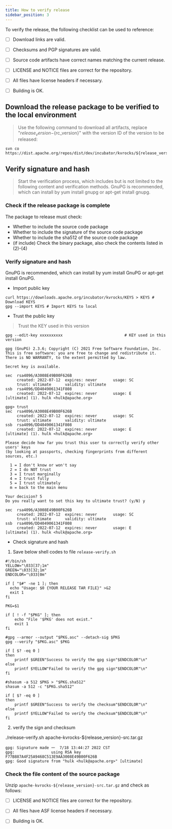 ```yaml
---
title: How to verify release
sidebar_position: 3
---
```


To verify the release, the following checklist can be used to reference:
- [ ] Download links are valid.
- [ ] Checksums and PGP signatures are valid.
- [ ] Source code artifacts have correct names matching the current release.
- [ ] LICENSE and NOTICE files are correct for the repository.
- [ ] All files have license headers if necessary.
- [ ] Building is OK.


## Download the release package to be verified to the local environment
> Use the following command to download all artifacts, replace "${release_version}-${rc_version}" with the version ID of the version to be released:
```shell
svn co https://dist.apache.org/repos/dist/dev/incubator/kvrocks/${release_version}-${rc_version}/
```

## Verify signature and hash
> Start the verification process, which includes but is not limited to the following content and verification methods.
> GnuPG is recommended, which can install by yum install gnupg or apt-get install gnupg.

### Check if the release package is complete
The package to release must check:
- Whether to include the source code package
- Whether to include the signature of the source code package
- Whether to include the sha512 of the source code package
- (if include) Check the binary package, also check the contents listed in (2)-(4)

### Verify signature and hash
GnuPG is recommended, which can install by yum install GnuPG or apt-get install GnuPG.
  - Import public key
  ```shell
  curl https://downloads.apache.org/incubator/kvrocks/KEYS > KEYS # Download KEYS
  gpg --import KEYS # Import KEYS to local
  ```
  - Trust the public key
  > Trust the KEY used in this version

```shell
gpg --edit-key xxxxxxxxxx                           # KEY used in this version

gpg (GnuPG) 2.3.6; Copyright (C) 2021 Free Software Foundation, Inc.
This is free software: you are free to change and redistribute it.
There is NO WARRANTY, to the extent permitted by law.

Secret key is available.

sec  rsa4096/A3008E49B00F626B
     created: 2022-07-12  expires: never       usage: SC
     trust: ultimate      validity: ultimate
ssb  rsa4096/DD4049061341F808
     created: 2022-07-12  expires: never       usage: E
[ultimate] (1). hulk <hulk@apache.org>

gpg> trust
sec  rsa4096/A3008E49B00F626B
     created: 2022-07-12  expires: never       usage: SC
     trust: ultimate      validity: ultimate
ssb  rsa4096/DD4049061341F808
     created: 2022-07-12  expires: never       usage: E
[ultimate] (1). hulk <hulk@apache.org>

Please decide how far you trust this user to correctly verify other users' keys
(by looking at passports, checking fingerprints from different sources, etc.)

  1 = I don't know or won't say
  2 = I do NOT trust
  3 = I trust marginally
  4 = I trust fully
  5 = I trust ultimately
  m = back to the main menu

Your decision? 5
Do you really want to set this key to ultimate trust? (y/N) y

sec  rsa4096/A3008E49B00F626B
     created: 2022-07-12  expires: never       usage: SC
     trust: ultimate      validity: ultimate
ssb  rsa4096/DD4049061341F808
     created: 2022-07-12  expires: never       usage: E
[ultimate] (1). hulk <hulk@apache.org>
  ```
  - Check signature and hash

1. Save below shell codes to file `release-verify.sh`

```shell
#!/bin/sh
YELLOW="\033[37;1m"
GREEN="\033[32;1m"
ENDCOLOR="\033[0m"

if [ "$#" -ne 1 ]; then
  echo "Usage: $0 {YOUR RELEASE TAR FILE}" >&2
  exit 1
fi

PKG=$1

if [ ! -f "$PKG" ]; then
    echo "File '$PKG' does not exist."
    exit 1
fi

#gpg --armor --output "$PKG.asc" --detach-sig $PKG
gpg --verify "$PKG.asc" $PKG

if [ $? -eq 0 ]
then
    printf $GREEN"Success to verify the gpg sign"$ENDCOLOR"\n"
else
    printf $YELLOW"Failed to verify the gpg sign"$ENDCOLOR"\n"
fi

#shasum -a 512 $PKG > "$PKG.sha512"
shasum -a 512 -c "$PKG.sha512"

if [ $? -eq 0 ]
then
    printf $GREEN"Success to verify the checksum"$ENDCOLOR"\n"
else
    printf $YELLOW"Failed to verify the checksum"$ENDCOLOR"\n"
fi

```
2. verify the sign and checksum

./release-verify.sh apache-kvrocks-${release_version}-src.tar.gz 

```shell
gpg: Signature made 一  7/18 13:44:27 2022 CST
gpg:                using RSA key F77B887A4F25A9468C513E9AA3008E49B00F626B
gpg: Good signature from "hulk <hulk@apache.org>" [ultimate]
```

### Check the file content of the source package
Unzip `apache-kvrocks-${release_version}-src.tar.gz` and check as follows:
- [ ] LICENSE and NOTICE files are correct for the repository.
- [ ] All files have ASF license headers if necessary.
- [ ] Building is OK.

